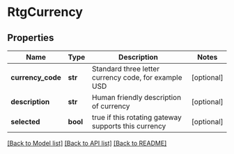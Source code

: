 # RtgCurrency

## Properties
Name | Type | Description | Notes
------------ | ------------- | ------------- | -------------
**currency_code** | **str** | Standard three letter currency code, for example USD | [optional] 
**description** | **str** | Human friendly description of currency | [optional] 
**selected** | **bool** | true if this rotating gateway supports this currency | [optional] 

[[Back to Model list]](../README.md#documentation-for-models) [[Back to API list]](../README.md#documentation-for-api-endpoints) [[Back to README]](../README.md)


